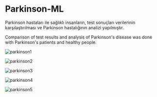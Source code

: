 # Parkinson-ML
 Parkinson hastaları ile sağlıklı insanların, test sonuçları verilerinin karşılaştırılması ve Parkinson hastalığının analizi yapılmıştır.
 
 Comparison of test results and analysis of Parkinson's disease was done with Parkinson's patients and healthy people.

![parkinson1](https://user-images.githubusercontent.com/13748518/74150686-7f318080-4c1b-11ea-827e-79335ea81d4e.png)

![parkinson2](https://user-images.githubusercontent.com/13748518/74150846-d899af80-4c1b-11ea-8050-03851f1c85d6.png)

![parkinson3](https://user-images.githubusercontent.com/13748518/74150872-e6e7cb80-4c1b-11ea-9c45-ebbdc49ca30a.png)

![parkinson4](https://user-images.githubusercontent.com/13748518/74150882-ee0ed980-4c1b-11ea-9ca7-b1d1c9b48da3.png)

![parkinson5](https://user-images.githubusercontent.com/13748518/74150896-f830d800-4c1b-11ea-9812-e684d216cf7c.png)
